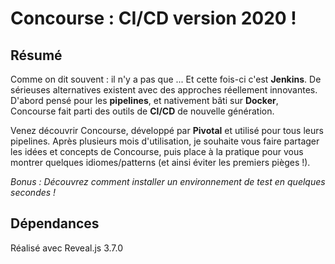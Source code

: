 Concourse : CI/CD version 2020 !
===

## Résumé

Comme on dit souvent : il n'y a pas que ... Et cette fois-ci c'est **Jenkins**. De sérieuses alternatives existent avec des approches réellement innovantes. D'abord pensé pour les **pipelines**, et nativement bâti sur **Docker**, Concourse fait parti des outils de **CI/CD** de nouvelle génération.

Venez découvrir Concourse, développé par **Pivotal** et utilisé pour tous leurs pipelines. Après plusieurs mois d'utilisation, je souhaite vous faire partager les idées et concepts de Concourse, puis place à la pratique pour vous montrer quelques idiomes/patterns (et ainsi éviter les premiers pièges !).

_Bonus : Découvrez comment installer un environnement de test en quelques secondes !_

## Dépendances

Réalisé avec Reveal.js 3.7.0
